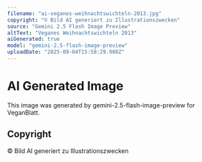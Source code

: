 ```yaml
---
filename: "ai-veganes-weihnachtswichteln-2013.jpg"
copyright: "© Bild AI generiert zu Illustrationszwecken"
source: "Gemini 2.5 Flash Image Preview"
altText: "Veganes Weihnachtswichteln 2013"
aiGenerated: true
model: "gemini-2.5-flash-image-preview"
uploadDate: "2025-09-04T15:58:29.980Z"
---
```


# AI Generated Image

This image was generated by gemini-2.5-flash-image-preview for VeganBlatt.

## Copyright
© Bild AI generiert zu Illustrationszwecken

